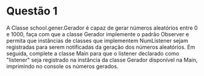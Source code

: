 # Questão 1
A Classe school.gener.Gerador é capaz de gerar números aleatórios entre 0 e 1000, 
faça com que a classe Gerador implemente o padrão Observer e permita que instâncias de classes 
que implementem NumListener sejam registradas para serem notificadas da geração dos números aleatórios. 
Em seguida, complete a classe Main para que o listener declarado como "listener" seja registrado 
na instância da classe Gerador disponível na Main, imprimindo no console os números gerados.